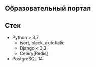 ## Образовательный портал

## Стек

- Python > 3.7
  - isort, black, autoflake
  - Django < 3.3
  - Celery[Redis]
- PostgreSQL 14
